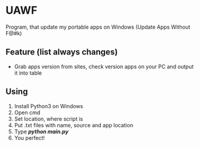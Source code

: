 # UAWF
Program, that update my portable apps on Windows (Update Apps Without F@#k)

## Feature (list always changes)
- Grab apps version from sites, check version apps on your PC and output it into table

## Using
1. Install Python3 on Windows
2. Open cmd
3. Set location, where script is
4. Put .txt files with name, source and app location
4. Type ***python main.py***
5. You perfect!
